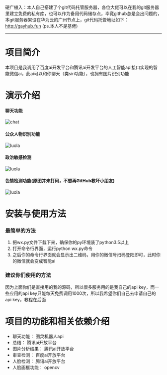 硬广植入：本人自己搭建了个git代码托管服务器，各位大佬可以在我的git服务器里建立免费的私有库，也可以作为备用代码储存点，毕竟github总是会出问题的，本git服务器架设在华为云的广州节点上，git代码托管地址如下：
http://gayhub.fun (ps.本人不是基佬)

---

# 项目简介
本项目是我调用了百度ai开发平台和腾讯ai开发平台的人工智能api接口实现的智能微信ai，此ai可以和你聊天（类siri功能），也拥有图片识别功能

# 演示介绍
#### 聊天功能
![chat](./readme-image/chat.jpg)
#### 公众人物识别功能
![luola](./readme-image/luola.jpg)
#### 政治敏感检测
![luola](./readme-image/jzm.jpg)
#### 色情检测功能(原图并未打码，不想再GitHub教坏小朋友)
![luola](./readme-image/porn.jpg)





# 安装与使用方法

### 最简单的方法

1. 把wx.py文件下载下来，确保你的py环境装了python3.5以上
2. 打开命令行界面，运行python wx.py命令
3. 之后你的命令行界面就会显示出二维码，用你的微信号扫码登陆即可，此时你的微信就会变成智能ai

### 建议你们使用的方法

因为上面你们是直接用的我的源码，所以很多服务用的是我自己的api key，而一些应用的api key只能每天免费调用1000次，所以我希望你们自己去申请自己的api key，教程在后面


# 项目的功能和相关依赖介绍
- 聊天功能： 图灵机器人api
- 总结： 腾讯ai开放平台
- 图片分析结果： 腾讯ai开放平台
- 审查检测： 百度ai开放平台
- 人脸检测： 腾讯ai开放平台
- 人脸画框功能： opencv
